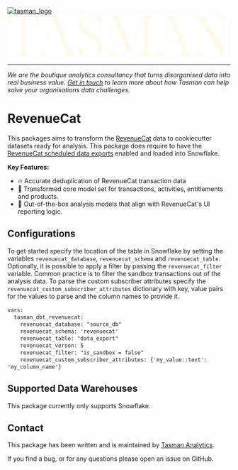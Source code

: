 [![tasman_logo][tasman_wordmark_black]][tasman_website_light_mode]
[![tasman_logo][tasman_wordmark_cream]][tasman_website_dark_mode]

---
*We are the boutique analytics consultancy that turns disorganised data into real business value. [Get in touch][tasman_contact] to learn more about how Tasman can help solve your organisations data challenges.*

# RevenueCat
This packages aims to transform the [RevenueCat](https://www.revenuecat.com/) data to cookiecutter datasets ready for analysis. This package does require to have the [RevenueCat scheduled data exports](https://www.revenuecat.com/docs/integrations/scheduled-data-exports) enabled and loaded into Snowflake.

**Key Features:**
- 🔥 Accurate deduplication of RevenueCat transaction data
- 🎉 Transformed core model set for transactions, activities, entitlements and products.
- 🏃 Out-of-the-box analysis models that align with RevenueCat's UI reporting logic.


## Configurations
To get started specify the location of the table in Snowflake by setting the variables `revenuecat_database`, `revenuecat_schema` and `revenuecat_table`. Optionally, it is possible to apply a filter by passing the `revenuecat_filter` variable. Common practice is to filter the sandbox transactions out of the analysis data. To parse the custom subscriber attributes specify the `revenuecat_custom_subscriber_attributes` dictionary with key, value pairs for the values to parse and the column names to provide it.

```
vars:
  tasman_dbt_revenuecat:
    revenuecat_database: "source_db"
    revenuecat_schema: 'revenuecat'
    revenuecat_table: "data_export"
    revenuecat_verson: 5
    revenuecat_filter: "is_sandbox = false"
    revenuecat_custom_subscriber_attributes: {'my_value::text': 'my_column_name'}
```

## Supported Data Warehouses
This package currently only supports Snowflake.

## Contact
This package has been written and is maintained by [Tasman Analytics](https://tasman.ai).

If you find a bug, or for any questions please open an issue on GitHub.

[tasman_website_dark_mode]: https://tasman.ai?utm_source=github&utm_medium=internal-referral&utm_campaign=tasman-dbt-revenuecat#gh-dark-mode-only
[tasman_website_light_mode]: https://tasman.ai?utm_source=github&utm_medium=internal-referral&utm_campaign=tasman-dbt-revenuecat#gh-light-mode-only
[tasman_contact]: https://tasman.ai/contact?utm_source=github&utm_medium=internal-referral&utm_campaign=tasman-dbt-revenuecat
[tasman_wordmark_cream]: https://raw.githubusercontent.com/TasmanAnalytics/.github/master/images/tasman_wordmark_cream_500.png#gh-dark-mode-only
[tasman_wordmark_black]:
    https://raw.githubusercontent.com/TasmanAnalytics/.github/master/images/tasman_wordmark_black_500.png#gh-light-mode-only

